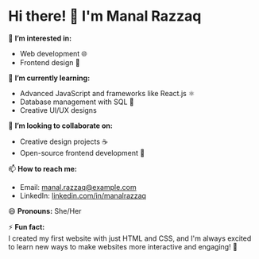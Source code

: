 # Hi there! 👋 I'm Manal Razzaq  

👀 **I’m interested in:**  
- Web development 🌐  
- Frontend design 🎨    

🌱 **I’m currently learning:**  
- Advanced JavaScript and frameworks like React.js ⚛️  
- Database management with SQL 💾  
- Creative UI/UX designs  

💞️ **I’m looking to collaborate on:**  
- Creative design projects ☕    
- Open-source frontend development 🌟 

📫 **How to reach me:**  
- Email: [manal.razzaq@example.com](mailto:manalrazzaq0@gmail.com)  
- LinkedIn: [linkedin.com/in/manalrazzaq](https://www.linkedin.com/in/manalrazzaq)  

😄 **Pronouns:** She/Her  

⚡ **Fun fact:**  
I created my first website with just HTML and CSS, and I'm always excited to learn new ways to make websites more interactive and engaging! 🎉  



